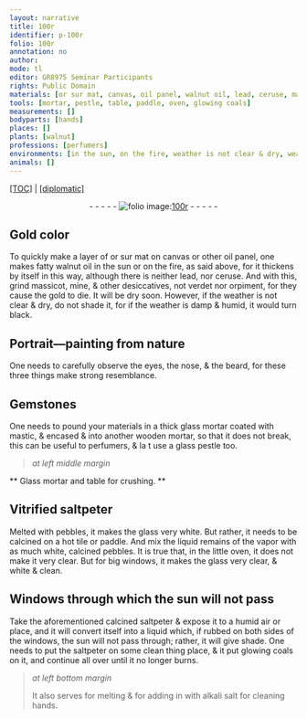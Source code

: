 ```yaml
---
layout: narrative
title: 100r
identifier: p-100r
folio: 100r
annotation: no
author:
mode: tl
editor: GR8975 Seminar Participants
rights: Public Domain
materials: [or sur mat, canvas, oil panel, walnut oil, lead, ceruse, massicot, mine, verdet, orpiment, gold, Gemstones, glass, mastic, wooden, Glass, saltpeter, pebbles, calcined saltpeter, alkali salt]
tools: [mortar, pestle, table, paddle, oven, glowing coals]
measurements: []
bodyparts: [hands]
places: []
plants: [walnut]
professions: [perfumers]
environments: [in the sun, on the fire, weather is not clear & dry, weather is damp & humid, sun, humid air or place]
animals: []
---
```


 <p><a href="{{ site.baseurl }}/translation/">[TOC]</a> | <a href="{{ site.baseurl }}/texts/p-100r_tc/" target="_blank">[diplomatic]</a></p><div class="folio" align="center">- - - - - <a href="http://gallica.bnf.fr/ark:/12148/btv1b10500001g/f205.image" target="_blank"><img src="https://cu-mkp.github.io/2017-workshop-edition/assets/photo-icon.png" alt="folio image: " style="display:inline-block; margin-bottom:-3px;"/>100r</a> - - - - - </div>  
  

## Gold color

 
To quickly make a layer of <span class="m">or <span class="del">sur</span> mat</span> on <span class="m">canvas</span> or other <span class="m">oil panel</span>, one makes fatty <span class="m"><span class="pa">walnut</span> oil</span> <span class="env">in the sun</span> or <span class="env">on the fire</span>, as said above, for it thickens by itself in this way, although there is neither <span class="m">lead</span>, nor <span class="m">ceruse</span>. And with this, grind <span class="m">massicot</span>, <span class="m">mine</span>, & other desiccatives, not <span class="m">verdet</span> nor <span class="m">orpiment</span>, for they cause the <span class="m">gold</span> to die. It will be dry soon. However, if the <span class="env"><span class="tmp">weather is not clear & dry</span></span>, do not shade it, for if the <span class="env"><span class="tmp">weather is damp & humid</span></span>, it would turn black.
 
 
  

## Portrait—painting from nature

 
One needs to carefully <span class="sn">observe</span> the eyes, the nose, & the beard, for these three things make strong resemblance.
 
 
  

## <span class="m">Gemstones</span>

 
One needs to pound your materials in a thick <span class="m">glass</span> <span class="tl">mortar</span> coated with <span class="m">mastic</span>, & encased & into another <span class="m">wooden</span> <span class="tl">mortar</span>, so that it does not break, this can be useful to <span class="pro">perfumers</span>, & <span class="del">la t</span> use a <span class="m">glass</span> <span class="tl">pestle</span> too.
 
 
> *at left middle margin*
> 
> 
>    

** <span class="m">Glass</span> <span class="tl">mortar</span> and <span class="tl">table</span> for crushing. **

 
 
  

## Vitrified <span class="m">saltpeter</span>

 
 Melted with <span class="m">pebbles</span>, it makes the <span class="m">glass</span> very white. But rather, it needs to be calcined on a hot tile or <span class="tl">paddle</span>. And mix the liquid remains of the vapor with as much white, calcined <span class="m">pebbles</span>. It is true that, in the little <span class="tl">oven</span>, it does not make it very clear. But for big windows, it makes the <span class="m">glass</span> very clear, & white & clean.
 
 
  

## Windows through which the <span class="env">sun</span> will not pass

 
Take the aforementioned <span class="m">calcined saltpeter</span> & expose it to a <span class="env">humid air or place</span>, and it will convert itself into a liquid which, if rubbed <span class="add">on both sides</span> of the windows, the <span class="env">sun</span> will not pass through; rather, it will give shade. One needs to put the <span class="m">saltpeter</span> on some clean <span class="del">thing</span> <span class="add">place</span>, & <span class="del">it</span> put <span class="tl">glowing coals</span> on it, and continue all over until it no longer burns.
 
> *at left bottom margin*
> 
> 
>   It also serves for melting & for adding in with <span class="m">alkali salt</span> for cleaning <span class="bp">hands</span>.
 
 